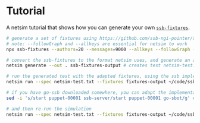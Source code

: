 <!--
SPDX-FileCopyrightText: 2021 the netsim authors

SPDX-License-Identifier: CC0-1.0
-->

# Tutorial
A netsim tutorial that shows how you can generate your own
[`ssb-fixtures`](https://github.com/ssb-ngi-pointer/ssb-fixtures).

```sh
# generate a set of fixtures using https://github.com/ssb-ngi-pointer/ssb-fixtures
# note: --followGraph and --allkeys are essential for netsim to work
npx ssb-fixtures --authors=20 --messages=9000 --allkeys --followGraph --outputDir=ssb-fixtures-output

# convert the ssb-fixtures to the format netsim uses, and generate an automatic test for netsim
netsim generate --out . ssb-fixtures-output # creates test netsim-test.txt, and folder fixtures-output

# run the generated test with the adapted fixtures, using the ssb implementation in ssb-server
netsim run --spec netsim-test.txt --fixtures fixtures-output ~/code/ssb-server

# if you have go-ssb downloaded somewhere, you can adapt the implementation run by some puppets in the netsim-test
sed -i 's/start puppet-00001 ssb-server/start puppet-00001 go-sbot/g' # note sed might work differently on OSX

# and then re-run the simulation
netsim run --spec netsim-test.txt --fixtures fixtures-output ~/code/ssb-server ~/code/go-sbot
```
